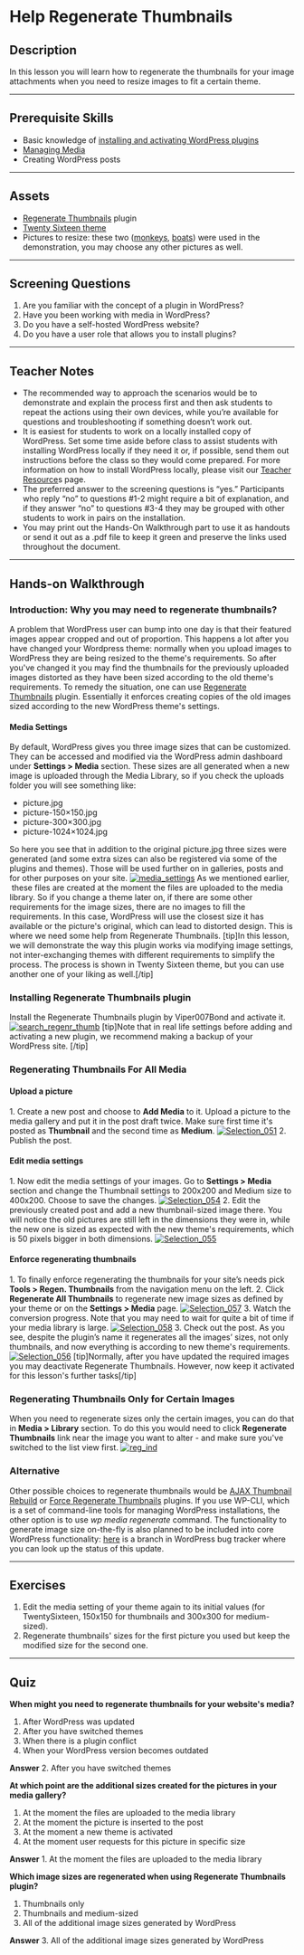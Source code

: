 # Help Regenerate Thumbnails

## Description

In this lesson you will learn how to regenerate the thumbnails for your image attachments when you need to resize images to fit a certain theme.

* * *

## Prerequisite Skills

*   Basic knowledge of [installing and activating WordPress plugins](https://make.wordpress.org/training/handbook/lesson-plans/user-lessons/choosing-and-installing-plugins/)
*   [Managing Media](https://make.wordpress.org/training/handbook/lesson-plans/user-lessons/managing-media/)
*   Creating WordPress posts

* * *

## Assets

*   [Regenerate Thumbnails](https://wordpress.org/plugins/regenerate-thumbnails/) plugin
*   [Twenty Sixteen theme](https://wordpress.org/themes/twentysixteen/)
*   Pictures to resize: these two ([monkeys](//make.wordpress.org/training/files/2016/07/nepal_monkeys.jpg), [boats](//make.wordpress.org/training/files/2016/07/boats.jpg)) were used in the demonstration, you may choose any other pictures as well.

* * *

## Screening Questions

1.  Are you familiar with the concept of a plugin in WordPress?
2.  Have you been working with media in WordPress?
3.  Do you have a self-hosted WordPress website?
4.  Do you have a user role that allows you to install plugins?

* * *

## Teacher Notes

*   The recommended way to approach the scenarios would be to demonstrate and explain the process first and then ask students to repeat the actions using their own devices, while you’re available for questions and troubleshooting if something doesn’t work out.
*   It is easiest for students to work on a locally installed copy of WordPress. Set some time aside before class to assist students with installing WordPress locally if they need it or, if possible, send them out instructions before the class so they would come prepared. For more information on how to install WordPress locally, please visit our [Teacher Resource](https://make.wordpress.org/training/teacher-resources/)s page.
*   The preferred answer to the screening questions is “yes.” Participants who reply “no” to questions #1-2 might require a bit of explanation, and if they answer “no” to questions #3-4 they may be grouped with other students to work in pairs on the installation.
*   You may print out the Hands-On Walkthrough part to use it as handouts or send it out as a .pdf file to keep it green and preserve the links used throughout the document.

* * *

## Hands-on Walkthrough

### Introduction: Why you may need to regenerate thumbnails?

A problem that WordPress user can bump into one day is that their featured images appear cropped and out of proportion. This happens a lot after you have changed your Wordpress theme: normally when you upload images to WordPress they are being resized to the theme's requirements. So after you've changed it you may find the thumbnails for the previously uploaded images distorted as they have been sized according to the old theme's requirements. To remedy the situation, one can use [Regenerate Thumbnails](https://wordpress.org/plugins/regenerate-thumbnails/) plugin. Essentially it enforces creating copies of the old images sized according to the new WordPress theme's settings.

#### Media Settings

By default, WordPress gives you three image sizes that can be customized. They can be accessed and modified via the WordPress admin dashboard under **Settings > Media** section. These sizes are all generated when a new image is uploaded through the Media Library, so if you check the uploads folder you will see something like:

*   picture.jpg
*   picture-150×150.jpg
*   picture-300×300.jpg
*   picture-1024×1024.jpg

So here you see that in addition to the original picture.jpg three sizes were generated (and some extra sizes can also be registered via some of the plugins and themes). Those will be used further on in galleries, posts and for other purposes on your site. [![media_settings](https://make.wordpress.org/training/files/2016/07/media_settings.png)](https://make.wordpress.org/training/files/2016/07/media_settings.png) As we mentioned earlier,  these files are created at the moment the files are uploaded to the media library. So if you change a theme later on, if there are some other requirements for the image sizes, there are no images to fill the requirements. In this case, WordPress will use the closest size it has available or the picture's original, which can lead to distorted design. This is where we need some help from Regenerate Thumbnails. [tip]In this lesson, we will demonstrate the way this plugin works via modifying image settings, not inter-exchanging themes with different requirements to simplify the process. The process is shown in Twenty Sixteen theme, but you can use another one of your liking as well.[/tip]

### Installing Regenerate Thumbnails plugin

Install the Regenerate Thumbnails plugin by Viper007Bond and activate it. [![search_regenr_thumb](https://make.wordpress.org/training/files/2016/07/search_regenr_thumb.png)](https://make.wordpress.org/training/files/2016/07/search_regenr_thumb.png) [tip]Note that in real life settings before adding and activating a new plugin, we recommend making a backup of your WordPress site. [/tip]

### Regenerating Thumbnails For All Media

#### Upload a picture

1\. Create a new post and choose to **Add Media** to it. Upload a picture to the media gallery and put it in the post draft twice. Make sure first time it's posted as **Thumbnail** and the second time as **Medium**. [![Selection_051](https://make.wordpress.org/training/files/2015/12/Selection_051.png)](https://make.wordpress.org/training/files/2015/12/Selection_051.png) 2\. Publish the post.

#### Edit media settings

1\. Now edit the media settings of your images. Go to **Settings > Media** section and change the Thumbnail settings to 200x200 and Medium size to 400x200\. Choose to save the changes. [![Selection_054](https://make.wordpress.org/training/files/2015/12/Selection_054.png)](https://make.wordpress.org/training/files/2015/12/Selection_054.png) 2\. Edit the previously created post and add a new thumbnail-sized image there. You will notice the old pictures are still left in the dimensions they were in, while the new one is sized as expected with the new theme's requirements, which is 50 pixels bigger in both dimensions. [![Selection_055](https://make.wordpress.org/training/files/2015/12/Selection_055.png)](https://make.wordpress.org/training/files/2015/12/Selection_055.png)

#### Enforce regenerating thumbnails

1\. To finally enforce regenerating the thumbnails for your site’s needs pick **Tools > Regen. Thumbnails** from the navigation menu on the left. 2\. Click **Regenerate All Thumbnails** to regenerate new image sizes as defined by your theme or on the **Settings > Media** page. [![Selection_057](https://make.wordpress.org/training/files/2015/12/Selection_057.png)](https://make.wordpress.org/training/files/2015/12/Selection_057.png) 3\. Watch the conversion progress. Note that you may need to wait for quite a bit of time if your media library is large. [![Selection_058](https://make.wordpress.org/training/files/2015/12/Selection_058.png)](https://make.wordpress.org/training/files/2015/12/Selection_058.png) 3\. Check out the post. As you see, despite the plugin’s name it regenerates all the images’ sizes, not only thumbnails, and now everything is according to new theme's requirements. [![Selection_056](https://make.wordpress.org/training/files/2015/12/Selection_056.png)](https://make.wordpress.org/training/files/2015/12/Selection_056.png) [tip]Normally, after you have updated the required images you may deactivate Regenerate Thumbnails. However, now keep it activated for this lesson's further tasks[/tip]

### Regenerating Thumbnails Only for Certain Images

When you need to regenerate sizes only the certain images, you can do that in **Media > Library** section. To do this you would need to click **Regenerate Thumbnails** link near the image you want to alter - and make sure you've switched to the list view first. [![reg_ind](https://make.wordpress.org/training/files/2015/12/reg_ind.png)](https://make.wordpress.org/training/files/2015/12/reg_ind.png)

### Alternative

Other possible choices to regenerate thumbnails would be [AJAX Thumbnail Rebuild](https://wordpress.org/support/plugin/ajax-thumbnail-rebuild) or [Force Regenerate Thumbnails](https://wordpress.org/plugins/force-regenerate-thumbnails/) plugins. If you use WP-CLI, which is a set of command-line tools for managing WordPress installations, the other option is to use _wp media regenerate_ command. The functionality to generate image size on-the-fly is also planned to be included into core WordPress functionality: [here](https://wpmag.ru/2014/wordpress-cli/) is a branch in WordPress bug tracker where you can look up the status of this update.

* * *

## Exercises

1.  Edit the media setting of your theme again to its initial values (for TwentySixteen, 150x150 for thumbnails and 300x300 for medium-sized).
2.  Regenerate thumbnails' sizes for the first picture you used but keep the modified size for the second one.

* * *

## Quiz

**When might you need to regenerate thumbnails for your website's media?**

1.  After WordPress was updated
2.  After you have switched themes
3.  When there is a plugin conflict
4.  When your WordPress version becomes outdated

**Answer** 2. After you have switched themes

**At which point are the additional sizes created for the pictures in your media gallery?**

1.  At the moment the files are uploaded to the media library
2.  At the moment the picture is inserted to the post
3.  At the moment a new theme is activated
4.  At the moment user requests for this picture in specific size

**Answer** 1. At the moment the files are uploaded to the media library

**Which image sizes are regenerated when using Regenerate Thumbnails plugin?**

1.  Thumbnails only
2.  Thumbnails and medium-sized
3.  All of the additional image sizes generated by WordPress

**Answer** 3. All of the additional image sizes generated by WordPress
